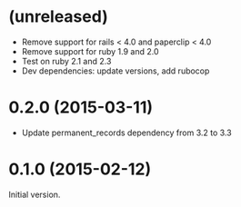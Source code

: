 # (unreleased)

* Remove support for rails < 4.0 and paperclip < 4.0
* Remove support for ruby 1.9 and 2.0
* Test on ruby 2.1 and 2.3
* Dev dependencies: update versions, add rubocop

# 0.2.0 (2015-03-11)

* Update permanent_records dependency from 3.2 to 3.3

# 0.1.0 (2015-02-12)

Initial version.
